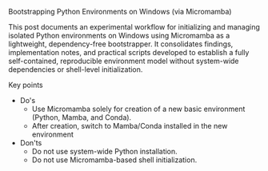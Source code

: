 Bootstrapping Python Environments on Windows (via Micromamba)

This post documents an experimental workflow for initializing and managing isolated Python environments on Windows using Micromamba as a lightweight, dependency-free bootstrapper. It consolidates findings, implementation notes, and practical scripts developed to establish a fully self-contained, reproducible environment model without system-wide dependencies or shell-level initialization.

Key points
- Do's
    - Use Micromamba solely for creation of a new basic environment (Python, Mamba, and Conda).
    - After creation, switch to Mamba/Conda installed in the new environment
- Don'ts
    - Do not use system-wide Python installation.
    - Do not use Micromamba-based shell initialization.
